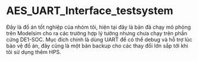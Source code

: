 # AES_UART_Interface_testsystem
Đây là đồ án tốt nghiệp của nhóm tôi, hiện tại đây là bản đã chạy mô phỏng trên Modelsim cho ra các trường hợp lý tưởng nhưng chưa chạy trên phần cứng DE1-SOC. Mục đích chính là dùng UART để có thể debug và hỗ trợ lúc bảo vệ đồ án, đây cũng là một bản backup cho các thay đổi lớn sắp tới khi tôi sử dụng thêm HPS.
